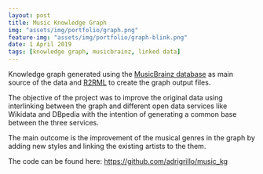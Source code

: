 ```yaml
---
layout: post
title: Music Knowledge Graph
img: "assets/img/portfolio/graph.png"
feature-img: "assets/img/portfolio/graph-blink.png"
date: 1 April 2019
tags: [knowledge graph, musicbrainz, linked data]
---
```


Knowledge graph generated using the [MusicBrainz database](https://beta.musicbrainz.org/doc/MusicBrainz_Database)
as main source of the data and [R2RML](https://github.com/amalic/r2rml) to create the graph
output files.

The objective of the project was to improve the original data using interlinking between the
graph and different open data services like Wikidata and DBpedia with the intention of generating
a common base between the three services.

The main outcome is the improvement of the musical genres in the graph by adding new styles and
linking the existing artists to the them.

The code can be found here: <https://github.com/adrigrillo/music_kg>